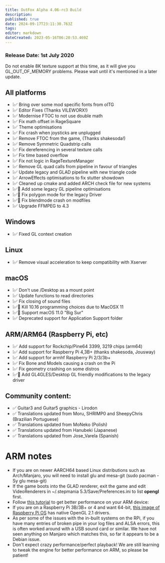 ```yaml
---
title: OutFox Alpha 4.06-rc3 Build
description: 
published: true
date: 2024-09-17T23:11:30.763Z
tags: 
editor: markdown
dateCreated: 2023-05-16T06:20:53.469Z
---
```


### Release Date: 1st July 2020

Do not enable 8K texture support at this time, as it will give you GL\_OUT\_OF\_MEMORY problems. Please wait until it's mentioned in a later update.

All platforms
-------------

*   ❕✅ Bring over some mod specific fonts from oITG
*   ❕✅ Editor Fixes (Thanks VILEWORX!)
*   ❕✅ Modernise FTOC to not use double math
*   ❕✅ Fix math offset in RageSquare
*   ❕✅ Theme optimisations
*   ❕✅ Fix crash when joysticks are unplugged
*   ❕✅ Remove FTOC from the game, (Thanks shakesoda!)
*   ❕✅ Remove Symmetric Quadstrip calls
*   ❕✅ Fix dereferencing in several texture calls
*   ❕✅ Fix time based overflow
*   ❕✅ Fix not logic in RageTextureManager
*   ❕✅ Remove GL quad calls from pipeline in favour of triangles
*   ❕✅ Update legacy and GLAD pipeline with new triangle code
*   ❕✅ ArrowEffects optimisations to fix stutter showdown
*   ❕✅ Cleaned up cmake and added ARCH check file for new systems
*   ❕✅🐲 Add some legacy GL pipeline optimisations
*   ❕✅🐲 Fix polygon mode for the legacy Driver
*   ❕✅🐲 Fix blendmode crash on modfiles
*   ❕✅ Upgrade FFMPEG to 4.3

Windows
-------

*   ❕✅ Fixed GL context creation

Linux
-----

*   ❕✅ Remove visual acceleration to keep compatibility with Xserver

macOS
-----

*   ❕✅ Don't use /Desktop as a mount point
*   ❕✅ Update functions to read directories
*   ❕✅ Fix closing of sound files
*   ❕✅🐲 Kill 10.16 programming choices due to MacOSX 11
*   ❕✅🐲 Support macOS 11.0 "Big Sur"
*   ❕✅ Deprecated support for Application Support folder

ARM/ARM64 (Raspberry Pi, etc)
-----------------------------

*   ❕✅ Add support for Rockchip/Pine64 3399, 3219 chips (arm64)
*   ❕✅ Add support for Raspberry Pi 4,3B+ (thanks shakesoda, Jousway)
*   ❕✅ Add support for armhf Raspberry Pi 2/3/3b+
*   ❕✅ Fix Bone and Models causing a crash on the Pi
*   ❕✅ Fix geometry crashing on some distros
*   ❕✅🐲 Add GL4GLES/Desktop GL friendly modifications to the legacy driver

Community content:
------------------

*   ✅ Guitar3 and Guitar5 graphics - Lirodon
*   ✅ Translations updated from Moru, SHRIMP0 and SheepyChris (Brazilian Portuguese)
*   ✅ Translations updated from MoNeko (Polish)
*   ✅ Translations updated from Hanubeki (Japanese)
*   ✅ Translations updated from Jose\_Varela (Spanish)

ARM notes
=========

*   If you are on newer AARCH64 based Linux distributions such as Arch/Manjaro, you will need to install glu and mesa-git (sudo pacman -Sy glu mesa-git)
*   If the game boots into the GLAD renderer, exit the game and edit VideoRenderers in ~/.stepmania 5.3/Save/Preferences.ini to list **opengl** first.
*   Follow [this tutorial](https://forum.armbian.com/topic/8352-tutorial-opengl-apps-on-opengl-es-gl4es) to get better performance on your ARM device:
*   If you are on a Raspberry Pi 3B/3B+ or 4 and want 64-bit, [this image of Raspberry Pi OS](http://downloads.raspberrypi.org/raspios_arm64/images/raspios_arm64-2020-05-28/) has native OpenGL 2.1 drivers.
*   As per some of the issues with the in-built systems on the RPi, if you have many entries of broken pipe in your log files and ALSA errors, this is often worked around with a USB sound card or similar. We have not seen anything on Manjaro which matches this, so far it appears to be a Debian issue.
*   Don't expect crazy performance/perfect playback! We are still learning to tweak the engine for better performance on ARM, so please be patient!